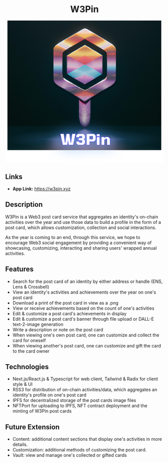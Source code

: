 <h1 align="center">W3Pin</h1>

<p align="center" title="W3Pin Logo"><img src="./public/logo-bg.png" alt="logo"/></p>

## Links

- **App Link:** https://w3pin.xyz

## Description

W3Pin is a Web3 post card service that aggregates an identity's on-chain activities over the year and use those data to build a profile in the form of a post card, which allows customization, collection and social interactions.

As the year is coming to an end, through this service, we hope to encourage Web3 social engagement by providing a convenient way of showcasing, customizing, interacting and sharing users' wrapped annual activities.

## Features

- Search for the post card of an identity by either address or handle (ENS, Lens & Crossbell)
- View an identity's activities and achievements over the year on one's post card
- Download a print of the post card in view as a .png
- View or receive achievements based on the count of one's activities
- Edit & customize a post card's achievements in display
- Edit & customize a post card's banner through file upload or DALL-E text-2-image generation
- Write a description or note on the post card
- When viewing one's own post card, one can customize and collect the card for oneself
- When viewing another's post card, one can customize and gift the card to the card owner

## Technologies

- Next.js/React.js & Typescript for web client, Tailwind & Radix for client style & UI
- RSS3 for distribution of on-chain activities/data, which aggregates an identity's profile on one's post card
- IPFS for decentralized storage of the post cards image files
- NFTPort for uploading to IPFS, NFT contract deployment and the minting of W3Pin post cards

## Future Extension

- Content: additional content sections that display one's activities in more details.
- Customization: additional methods of customizing the post card.
- Vault: view and manage one's collected or gifted cards